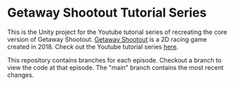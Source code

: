 # Getaway Shootout Tutorial Series

This is the Unity project for the Youtube tutorial series of recreating the core version of Getaway Shootout. [Getaway Shootout](https://www.neweichgames.com/#game-gs) is a 2D racing game created in 2018. Check out the Youtube tutorial series [here](https://www.youtube.com/playlist?list=PLAsv63GYSJPpLFI5e3JjHFRzcJJ_9Vps6).

This repository contains branches for each episode. Checkout a branch to view the code at that episode. The "main" branch contains the most recent changes.

